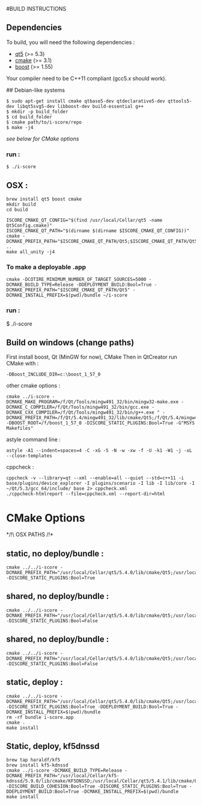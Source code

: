 #BUILD INSTRUCTIONS
## Dependencies
To build, you will need the following dependencies : 
 * [qt5](http://www.qt.io/) (>= 5.3)
 * [cmake](https://cmake.org/) (>= 3.1)
 * [boost](http://www.boost.org/) (>= 1.55)

Your compiler need to be C++11 compliant (gcc5.x should work).

## Debian-like systems

    $ sudo apt-get install cmake qtbase5-dev qtdeclarative5-dev qttools5-dev libqt5svg5-dev libboost-dev build-essential g++
    $ mkdir -p build_folder
    $ cd build_folder
    $ cmake path/to/i-score/repo
    $ make -j4
_see below for CMake options_
### run :
 
    $ ./i-score

## OSX :

    brew install qt5 boost cmake
    mkdir build
    cd build

    ISCORE_CMAKE_QT_CONFIG="$(find /usr/local/Cellar/qt5 -name Qt5Config.cmake)"
    ISCORE_CMAKE_QT_PATH="$(dirname $(dirname $ISCORE_CMAKE_QT_CONFIG))"
    cmake -DCMAKE_PREFIX_PATH="$ISCORE_CMAKE_QT_PATH/Qt5;$ISCORE_CMAKE_QT_PATH/Qt5Widgets;$ISCORE_CMAKE_QT_PATH/Qt5Network;$ISCORE_CMAKE_QT_PATH/Qt5Test;$ISCORE_CMAKE_QT_PATH/Qt5Gui;$ISCORE_CMAKE_QT_PATH/Qt5Xml;$ISCORE_CMAKE_QT_PATH/Qt5Core;" ..
    make all_unity -j4

### To make a deployable .app

    cmake -DCOTIRE_MINIMUM_NUMBER_OF_TARGET_SOURCES=5000 -DCMAKE_BUILD_TYPE=Release -DDEPLOYMENT_BUILD:Bool=True -DCMAKE_PREFIX_PATH="$ISCORE_CMAKE_QT_PATH/Qt5" -DCMAKE_INSTALL_PREFIX=$(pwd)/bundle ~/i-score

### run :
 
   $ ./i-score

## Build on windows (**change paths**)

First install boost, Qt (MinGW for now), CMake
Then in QtCreator run CMake with : 

    -DBoost_INCLUDE_DIR=c:\boost_1_57_0

other cmake options : 

    cmake ../i-score -DCMAKE_MAKE_PROGRAM=/f/Qt/Tools/mingw491_32/bin/mingw32-make.exe -DCMAKE_C_COMPILER=/f/Qt/Tools/mingw491_32/bin/gcc.exe -DCMAKE_CXX_COMPILER=/f/Qt/Tools/mingw491_32/bin/g++.exe " -DCMAKE_PREFIX_PATH=/f/Qt/5.4/mingw491_32/lib/cmake/Qt5;/f/Qt/5.4/mingw491_32/lib/cmake/Qt5Test" -DBOOST_ROOT=/f/boost_1_57_0 -DISCORE_STATIC_PLUGINS:Bool=True -G"MSYS Makefiles" 
astyle command line : 

    astyle -A1 --indent=spaces=4 -C -xG -S -N -w -xw -f -U -k1 -W1 -j -xL --close-templates

cppcheck : 
    
    cppcheck -v --library=qt --xml --enable=all --quiet --std=c++11 -i base/plugins/device_explorer -I plugins/scenario -I lib -I lib/core -I ~/Qt/5.3/gcc_64/include/ base 2> cppcheck.xml 
    ./cppcheck-htmlreport --file=cppcheck.xml --report-dir=html   


# CMake Options

*/!\ OSX PATHS /!\*

## static, no deploy/bundle : 

    cmake ../../i-score -DCMAKE_PREFIX_PATH="/usr/local/Cellar/qt5/5.4.0/lib/cmake/Qt5;/usr/local/Cellar/qt5/5.4.0/lib/cmake/Qt5Test" -DISCORE_STATIC_PLUGINS:Bool=True 

## shared, no deploy/bundle : 

    cmake ../../i-score -DCMAKE_PREFIX_PATH="/usr/local/Cellar/qt5/5.4.0/lib/cmake/Qt5;/usr/local/Cellar/qt5/5.4.0/lib/cmake/Qt5Test" -DISCORE_STATIC_PLUGINS:Bool=False 

## shared, no deploy/bundle : 

    cmake ../../i-score -DCMAKE_PREFIX_PATH="/usr/local/Cellar/qt5/5.4.0/lib/cmake/Qt5;/usr/local/Cellar/qt5/5.4.0/lib/cmake/Qt5Test" -DISCORE_STATIC_PLUGINS:Bool=False 

## static, deploy :

    cmake ../../i-score -DCMAKE_PREFIX_PATH="/usr/local/Cellar/qt5/5.4.0/lib/cmake/Qt5;/usr/local/Cellar/qt5/5.4.0/lib/cmake/Qt5Test" -DISCORE_STATIC_PLUGINS:Bool=True -DDEPLOYMENT_BUILD:Bool=True -DCMAKE_INSTALL_PREFIX=$(pwd)/bundle   
    rm -rf bundle i-score.app
    cmake .
    make install

## Static, deploy, kf5dnssd

    brew tap haraldf/kf5
    brew install kf5-kdnssd
    cmake ../i-score -DCMAKE_BUILD_TYPE=Release -DCMAKE_PREFIX_PATH="/usr/local/Cellar/kf5-kdnssd/5.9.0/lib/cmake/KF5DNSSD;/usr/local/Cellar/qt5/5.4.1/lib/cmake/Qt5;/usr/local/Cellar/qt5/5.4.1/lib/cmake/Qt5Test" -DISCORE_BUILD_COHESION:Bool=True -DISCORE_STATIC_PLUGINS:Bool=True -DDEPLOYMENT_BUILD:Bool=True -DCMAKE_INSTALL_PREFIX=$(pwd)/bundle
    make install
